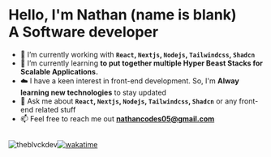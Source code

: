 <!--h1 without bottom border-->
# Hello, I'm Nathan (name is blank) <br /> A Software developer

<!--Intro start-->
- 🔭 I’m currently working with **`React`, `Nextjs`, `Nodejs`, `Tailwindcss`, `Shadcn`**
- 🌱 I’m currently learning **to put together multiple Hyper Beast Stacks for Scalable Applications.**
- ☁️ I have a keen interest in front-end development. So, I'm **Alway learning new technologies** to stay updated
- 💬 Ask me about **`React`, `Nextjs`, `Nodejs`, `Tailwindcss`, `Shadcn`** or any front-end related stuff 
- 📫 Feel free to reach me out **nathancodes05@gmail.com**
<!--Intro end-->
<!--profile visit count-->
<div style="display: flex; gap: 10px;">

<div style="display: flex">
<p align="left"> <img src="https://komarev.com/ghpvc/?username=theblvckdev&label=Profile%20views&color=0e75b6&style=flat" alt="theblvckdev" /> </p> 
  <div>

  [![wakatime](https://wakatime.com/badge/user/1910b482-4008-4b50-afc5-aa78fcabcbfd.svg)](https://wakatime.com/@1910b482-4008-4b50-afc5-aa78fcabcbfd)
    
  </div>
</div>
 
</div>

